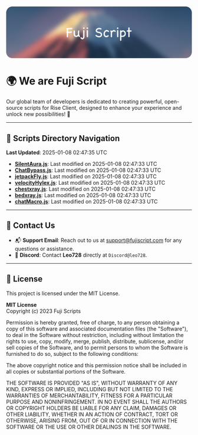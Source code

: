 ![Banner](.github/b.webp)

# 🌍 **We are Fuji Script**

Our global team of developers is dedicated to creating powerful, open-source scripts for Rise Client, designed to enhance your experience and unlock new possibilities! 🌟

---
<!-- SCRIPTS_NAVIGATION_START -->
## 📂 **Scripts Directory Navigation**

**Last Updated**: 2025-01-08 02:47:35 UTC

- **[SilentAura.js](scripts/SilentAura.js)**: Last modified on 2025-01-08 02:47:33 UTC
- **[ChatBypass.js](scripts/ChatBypass.js)**: Last modified on 2025-01-08 02:47:33 UTC
- **[jetpackFly.js](scripts/jetpackFly.js)**: Last modified on 2025-01-08 02:47:33 UTC
- **[velocityHylex.js](scripts/velocityHylex.js)**: Last modified on 2025-01-08 02:47:33 UTC
- **[chestxray.js](scripts/chestxray.js)**: Last modified on 2025-01-08 02:47:33 UTC
- **[bedxray.js](scripts/bedxray.js)**: Last modified on 2025-01-08 02:47:33 UTC
- **[chatMacro.js](scripts/chatMacro.js)**: Last modified on 2025-01-08 02:47:33 UTC

<!-- SCRIPTS_NAVIGATION_END -->

---

## 💬 **Contact Us**  
- 📬 **Support Email**: Reach out to us at [support@fujiscript.com](mailto:support@fujiscript.com) for any questions or assistance.  
- 💬 **Discord**: Contact **Leo728** directly at `Discord@leo728`.

---

## 📜 **License**

This project is licensed under the MIT License.  

**MIT License**  
Copyright (c) 2023 Fuji Scripts  

Permission is hereby granted, free of charge, to any person obtaining a copy of this software and associated documentation files (the "Software"), to deal in the Software without restriction, including without limitation the rights to use, copy, modify, merge, publish, distribute, sublicense, and/or sell copies of the Software, and to permit persons to whom the Software is furnished to do so, subject to the following conditions:  

The above copyright notice and this permission notice shall be included in all copies or substantial portions of the Software.  

THE SOFTWARE IS PROVIDED "AS IS", WITHOUT WARRANTY OF ANY KIND, EXPRESS OR IMPLIED, INCLUDING BUT NOT LIMITED TO THE WARRANTIES OF MERCHANTABILITY, FITNESS FOR A PARTICULAR PURPOSE AND NONINFRINGEMENT. IN NO EVENT SHALL THE AUTHORS OR COPYRIGHT HOLDERS BE LIABLE FOR ANY CLAIM, DAMAGES OR OTHER LIABILITY, WHETHER IN AN ACTION OF CONTRACT, TORT OR OTHERWISE, ARISING FROM, OUT OF OR IN CONNECTION WITH THE SOFTWARE OR THE USE OR OTHER DEALINGS IN THE SOFTWARE.  
